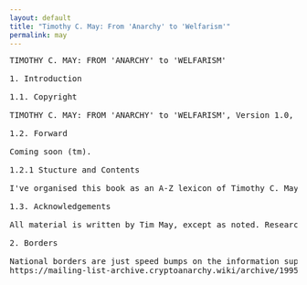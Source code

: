 ```yaml
---
layout: default
title: "Timothy C. May: From 'Anarchy' to 'Welfarism'"
permalink: may
---
```

<pre class="col">
TIMOTHY C. MAY: FROM 'ANARCHY' to 'WELFARISM'

1. Introduction

1.1. Copyright

TIMOTHY C. MAY: FROM 'ANARCHY' to 'WELFARISM', Version 1.0, 2022-05-20. No rights reserved. Please use as you like and kindly link to the original page or the print edition. Please include TIMOTHY C. MAY whenever quoting him from this book. Tim asks in his Cyphernomicon not to put any other name on his words but his, and we ought to respect that.

1.2. Forward

Coming soon (tm).

1.2.1 Stucture and Contents

I've organised this book as an A-Z lexicon of Timothy C. May's most interesting, insightful, and inflammatory online email and forum writing. This writing spans the course of over a decade as has hithero been difficult to access because it is scattered across thousands of emails on old forum archives. I've left out his stand-alone pieces like The Crypto-Anarchist Manifesto or the Cyphernomicon because they are better read in their entirety on their own.

1.3. Acknowledgements 

All material is written by Tim May, except as noted. Research, compilation, forward and editing by 0x000m. This work could not have been done without access to the Cypherpunk Mailing List plaintext archives of Ryan Lackey and their stylized archive on https://cryptoanarchy.wiki/ by Tom Busby.

2. Borders

National borders are just speed bumps on the information superhighway.
https://mailing-list-archive.cryptoanarchy.wiki/archive/1995/08/096910121e38037aef2b4b9bb6400ee771c7ce372222b3a596adddd9add4d577/


</pre>


